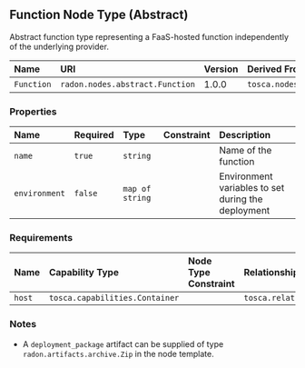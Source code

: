 ## Function Node Type (Abstract)

Abstract function type representing a FaaS-hosted function independently of the underlying provider.

| Name | URI | Version | Derived From |
|:---- |:--- |:------- |:------------ |
| `Function` | `radon.nodes.abstract.Function` | 1.0.0 | `tosca.nodes.Root` |

### Properties

| Name | Required | Type | Constraint | Description |
|:---- |:-------- |:---- |:---------- |:----------- |
| `name` | `true` | `string` |   | Name of the function |
| `environment` | `false` | `map of string` |  | Environment variables to set during the deployment |

### Requirements

| Name | Capability Type | Node Type Constraint | Relationship Type | Occurrences |
|:---- |:--------------- |:-------------------- |:----------------- |:------------|
| `host` | `tosca.capabilities.Container` |   | `tosca.relationships.HostedOn` |   |

### Notes

* A `deployment_package` artifact can be supplied of type `radon.artifacts.archive.Zip` in the node template.

